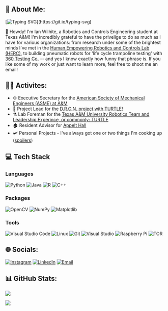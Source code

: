 ## 💫 About Me:

[![Typing SVG](https://readme-typing-svg.demolab.com?font=Fira+Code&size=16&pause=1000&vCenter=true&width=600&height=35&lines=Welcome+to+my+portfolio!;I+am+a+Robitcs+engineering+student+interested+in+robotics!)](https://git.io/typing-svg)


👋 Howdy! I'm Ian Wilhite, a Robotics and Controls Engineering student at Texas A&M! I'm incredibly grateful to have the privelige to do as much as I have for various organizations: from research under some of the brightest minds I've met in the [Human Empowering Robotics and Controls Lab (HERC)](https://herc.engr.tamu.edu), to building pneumatic robots for 'life cycle trampoline testing' with [360 Testing Co.](https://360producttesting.com) -- and yes I know exactly how funny that phrase is. If you like some of my work or just want to learn more, feel free to shoot me an email!

## 👨‍🏭 Activites:
- ⚙️ Executive Secretary for the [American Society of Mechanical Engineers (ASME) at A&M](https://www.tamuasme.com)
- 🐢 Project Lead for the [D.R.O.N. project with TURTLE!](https://github.com/turtle-robotics/DRON)
- ⚗️ Lab Foreman for the [Texas A&M University Robotics Team and Leadership Experince, or commonly: TURTLE](https://turtle-robotics.github.io/Turtle-website-fall-2024/)
- 🏠 Resident Advisor for [Appelt Hall](https://reslife.tamu.edu)
- 🛩️ Personal Projects - I've always got one or two things I'm cooking up ([spoilers](https://github.com/Roving-Robotics))

<!--
# 🌿 Outside of work:
🍂 I love the outdoors, backpacking, and taking every chance I get to find my way back to the mountains. There's something incredibly humbling about standing at 12,000 ft and looking back on all the miles you had to cover to make it up. Somehow it makes every step feel like it mattered and every pound feel a little lighter. 


🚀 What Keeps Me Busy:
- 🛠️ Designing and building (troubleshooting) robotics projects to create something new and learn a new skill
- 🧠 Exploring the ever growing machine learning capabilities and their applications in engineering
- 🤝 Meeting other people with the same drive towards their passions, and hearing their stories of success
- 🎓 Mentoring others to find sucess, I may not know everything, but its incredibly satisfying to help a younger student achieve a goal
-->

## 💻 Tech Stack

### Languages
![Python](https://img.shields.io/badge/python-3670A0?style=for-the-badge&logo=python&logoColor=ffdd54) 
![Java](https://img.shields.io/badge/java-%23ED8B00.svg?style=for-the-badge&logo=openjdk&logoColor=white) 
![R](https://img.shields.io/badge/r-%23276DC3.svg?style=for-the-badge&logo=r&logoColor=white) 
![C++](http://img.shields.io/badge/C%2B%2B-00599C?style=flat-square&logo=C%2B%2B&logoColor=ffffff)

### Packages
![OpenCV](https://img.shields.io/badge/opencv-%23white.svg?style=for-the-badge&logo=opencv&logoColor=white) 
![NumPy](https://img.shields.io/badge/numpy-%23013243.svg?style=for-the-badge&logo=numpy&logoColor=white) 
![Matplotlib](https://img.shields.io/badge/Matplotlib-%23ffffff.svg?style=for-the-badge&logo=Matplotlib&logoColor=black) 

### Tools
![Visual Studio Code](https://img.shields.io/badge/Visual%20Studio%20Code-0078d7.svg?style=flat-square&logo=visual-studio-code&logoColor=white)
![Linux](https://img.shields.io/badge/Linux-FCC624?style=flat-square&logo=linux&logoColor=black)
![Git](https://img.shields.io/badge/-Git-F05032?style=flat-square&logo=git&logoColor=white)
![Visual Studio](https://img.shields.io/badge/Visual%20Studio-5C2D91.svg?style=flat-square&logo=visual-studio&logoColor=white)
![Raspberry Pi](https://img.shields.io/badge/-RaspberryPi-C51A4A?style=for-the-badge&logo=Raspberry-Pi) 
![TOR](https://img.shields.io/badge/tor-%237E4798.svg?style=for-the-badge&logo=tor-project&logoColor=white)

## 🌐 Socials:
[![Instagram](https://img.shields.io/badge/Instagram-%23E4405F.svg?logo=Instagram&logoColor=white)](https://instagram.com/en._.ig) 
[![LinkedIn](https://img.shields.io/badge/LinkedIn-%230077B5.svg?logo=linkedin&logoColor=white)](https://linkedin.com/in/ian-wilhite) 
[![Email](https://img.shields.io/badge/-Mail-red?style=flat-square&logo=gmail&logoColor=white)](mailto:ian.wilhite0@gmail.com) 
<!--[![GitHub](https://img.shields.io/github/followers/Ian-Wilhite?style=social&label=Follow)](https://github.com/Ian-Wilhite)-->

## 📊 GitHub Stats:
![](https://github-readme-stats.vercel.app/api/top-langs/?username=ian-wilhite&theme=dark&hide_border=false&include_all_commits=true&count_private=false&layout=compact)

[![](https://visitcount.itsvg.in/api?id=en-i-g&icon=7&color=3)](https://visitcount.itsvg.in)
